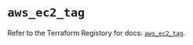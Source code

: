 # `aws_ec2_tag`

Refer to the Terraform Registory for docs: [`aws_ec2_tag`](https://registry.terraform.io/providers/hashicorp/aws/3.76.1/docs/resources/ec2_tag).
